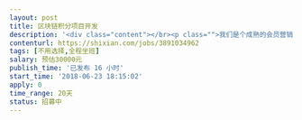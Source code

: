 ```yaml
---                
layout: post       
title: 区块链积分项目开发           
description: '<div class="content"></br><p class="">我们是个成熟的会员营销saas系统 需要开发原有的积分插件集合区块链技术  开发联盟区块链积分提升透明度和用户体验 真实记录积分流转，数据可追溯查证；积分生态中丰富的应用服务不断提升用户体验，形成产业联盟和积分消费生态。</br><br/>现有系统<a href="http://www.vqq.im可以去参考" rel="nofollow" target="_blank">www.vqq.im可以去参考</a> </p></br></div>'     
contenturl: https://shixian.com/jobs/3891034962      
tags: [不用选择,全程坐班]            
salary: 预估30000元          
publish_time: '已发布 16 小时'         
start_time: '2018-06-23 18:15:02'           
apply: 0                   
time_range: 20天              
status: 招募中                  
---                 
```


